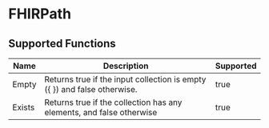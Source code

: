 # FHIRPath

## Supported Functions

| Name   | Description                                                              | Supported |
| ------ | ------------------------------------------------------------------------ | --------- |
| Empty  | Returns true if the input collection is empty ({ }) and false otherwise. | true      |
| Exists | Returns true if the collection has any elements, and false otherwise     | true      |
